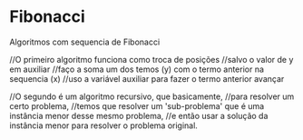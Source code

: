 # Fibonacci
Algoritmos com sequencia de Fibonacci

//O primeiro algoritmo funciona como troca de posições
//salvo o valor de y em auxiliar
//faço a soma um dos temos (y) com o termo anterior na sequencia (x)
//uso a variável auxiliar para fazer o termo anterior avançar

//O segundo é um algoritmo recursivo, que basicamente, 
//para resolver um certo problema, 
//temos que resolver um 'sub-problema' que é uma instância menor desse mesmo problema, 
//e então usar a solução da instância menor para resolver o problema original.
